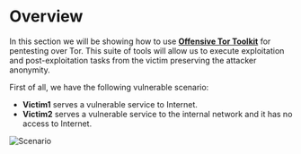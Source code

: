 # Overview

In this section we will be showing how to use [**Offensive Tor Toolkit**](https://github.com/atorrescogollo/offensive-tor-toolkit) for pentesting over Tor. This suite of tools will allow us to execute exploitation and post-exploitation tasks from the victim preserving the attacker anonymity.

First of all, we have the following vulnerable scenario:

* **Victim1** serves a vulnerable service to Internet.
* **Victim2** serves a vulnerable service to the internal network and it has no access to Internet.

![Scenario](https://atorrescogollo.github.io/geekdoc/posts/static/offensive-tor-toolkit/01_Overview.png)



